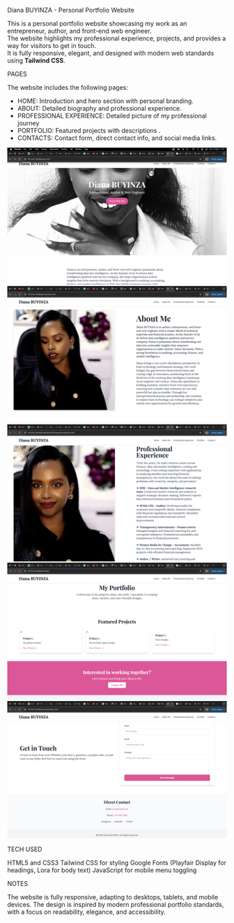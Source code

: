 Diana BUYINZA - Personal Portfolio Website


This is a personal portfolio website showcasing my work as an entrepreneur, author, and front-end web engineer.  
The website highlights my professional experience, projects, and provides a way for visitors to get in touch.  
It is fully responsive, elegant, and designed with modern web standards using **Tailwind CSS**.

 PAGES
 
The website includes the following pages:
- HOME: Introduction and hero section with personal branding.
- ABOUT: Detailed biography and professional experience.
- PROFESSIONAL EXPERIENCE: Detailed picture of my professional journey
- PORTFOLIO: Featured projects with descriptions .
- CONTACTS: Contact form, direct contact info, and social media links.


![image alt](https://github.com/buyinzadiana-bot/MY-WEBSITE/blob/e13a983ec4759b87f38332ce3842a6bd63d47a3b/HOME%20screenshoot.png)
![image alt](https://github.com/buyinzadiana-bot/MY-WEBSITE/blob/297b83b61ed70f77cf4bd0972385562a167adc9b/ABOUT%20screenshoot.png)
![image alt](https://github.com/buyinzadiana-bot/MY-WEBSITE/blob/7f88138a8baea831ac2222bf32d6277f3afba4e9/PROFESSION%20screenshoot.png)
![image alt](https://github.com/buyinzadiana-bot/MY-WEBSITE/blob/5fddcf81a4bb4588173f1bfba763a06eabba15c7/PORTFOLIO%20screenshoot.png)
![image alt](https://github.com/buyinzadiana-bot/MY-WEBSITE/blob/2ce1dfb07ab627f40b9f5905abac935a14846ce9/CONTACTS%20screenshoot.png)

TECH USED

HTML5 and CSS3
Tailwind CSS for styling
Google Fonts (Playfair Display for headings, Lora for body text)
JavaScript for mobile menu toggling

NOTES

The website is fully responsive, adapting to desktops, tablets, and mobile devices.
The design is inspired by modern professional portfolio standards, with a focus on readability, elegance, and accessibility.
